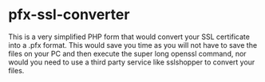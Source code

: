 # pfx-ssl-converter
This is a very simplified PHP form that would convert your SSL certificate into a .pfx format. This would save you time as you will not have to save the files on your PC and then execute the super long openssl command, nor would you need to use a third party service like sslshopper to convert your files.
